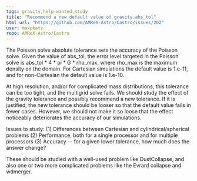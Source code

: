 ```yaml
---
tags: gravity,help-wanted,study
title: "Recommend a new default value of gravity.abs_tol"
html_url: "https://github.com/AMReX-Astro/Castro/issues/202"
user: maxpkatz
repo: AMReX-Astro/Castro
---
```


The Poisson solve absolute tolerance sets the accuracy of the Poisson solve. Given the value of abs_tol, the error level targeted in the Poisson solve is abs_tol * 4 * pi * G * rho_max, where rho_max is the maximum density on the domain. For Cartesian simulations the default value is 1.e-11, and for non-Cartesian the default value is 1.e-10.

At high resolution, and/or for complicated mass distributions, this tolerance can be too tight, and the multigrid solve fails. We should study the effect of the gravity tolerance and possibly recommend a new tolerance. If it is justified, the new tolerance should be looser so that the default value fails in fewer cases. However, we should not make it so loose that the effect noticeably deteriorates the accuracy of our simulations.

Issues to study:
(1) Differences between Cartesian and cylindrical/spherical problems
(2) Performance, both for a single processor and for multiple processors
(3) Accuracy -- for a given lower tolerance, how much does the answer change?

These should be studied with a well-used problem like DustCollapse, and also one or two more complicated problems like the Evrard collapse and wdmerger.